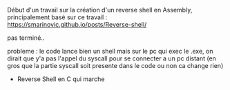 Début d'un travail sur la création d'un reverse shell en Assembly, principalement basé sur ce travail : https://smarinovic.github.io/posts/Reverse-shell/

pas terminé..


probleme : le code lance bien un shell mais sur le pc qui exec le .exe, on dirait que y'a pas l'appel du syscall pour se connecter a un pc distant (en gros que la partie syscall soit presente dans le code ou non ca change rien)

+ Reverse Shell en C qui marche 
